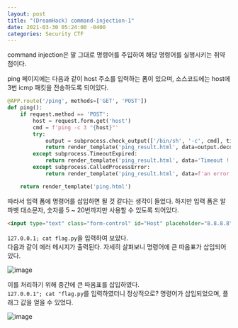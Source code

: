 ```yaml
---
layout: post
title: "(DreamHack) command-injection-1"
date: 2021-03-30 05:24:00 -0400
categories: Security CTF
---
```


command injection은 말 그대로 명령어를 주입하여 해당 명령어를 실행시키는 취약점이다.

ping 페이지에는 다음과 같이 host 주소를 입력하는 폼이 있으며, 소스코드에는 host에 3번 icmp 패킷을 전송하도록 되어있다.

``` python
@APP.route('/ping', methods=['GET', 'POST'])
def ping():
    if request.method == 'POST':
        host = request.form.get('host')
        cmd = f'ping -c 3 "{host}"'
        try:
            output = subprocess.check_output(['/bin/sh', '-c', cmd], timeout=5)
            return render_template('ping_result.html', data=output.decode('utf-8'))
        except subprocess.TimeoutExpired:
            return render_template('ping_result.html', data='Timeout !')
        except subprocess.CalledProcessError:
            return render_template('ping_result.html', data=f'an error occurred while executing the command. -> {cmd}')

    return render_template('ping.html')
```

따라서 입력 폼에 명령어를 삽입하면 될 것 같다는 생각이 들었다. 하지만 입력 폼은 알파벳 대소문자, 숫자를 5 ~ 20번까지만 사용할 수 있도록 되어있다.

```html
<input type="text" class="form-control" id="Host" placeholder="8.8.8.8" name="host" pattern="[A-Za-z0-9.]{5,20}" required>
```

`127.0.0.1; cat flag.py`을 입력하여 보았다.\
다음과 같이 에러 메시지가 출력된다. 자세히 살펴보니 명령어에 큰 따옴표가 삽입되어 있다. 

![image](https://user-images.githubusercontent.com/24788751/112983371-93766b00-9198-11eb-8617-18bfa7932aed.png)

이를 처리하기 위해 중간에 큰 따옴표를 삽입하였다.\
`127.0.0.1"; cat "flag.py`를 입력하였더니 정상적으로? 명령어가 삽입되었으며, 플래그 값을 얻을 수 있었다.


![image](https://user-images.githubusercontent.com/24788751/112982615-a3417f80-9197-11eb-9e4e-146df2ac6bb1.png)
